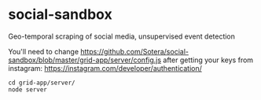 # social-sandbox
Geo-temporal scraping of social media, unsupervised event detection

You'll need to change <https://github.com/Sotera/social-sandbox/blob/master/grid-app/server/config.js> after getting your keys from instagram: <https://instagram.com/developer/authentication/>

```
cd grid-app/server/
node server
```
